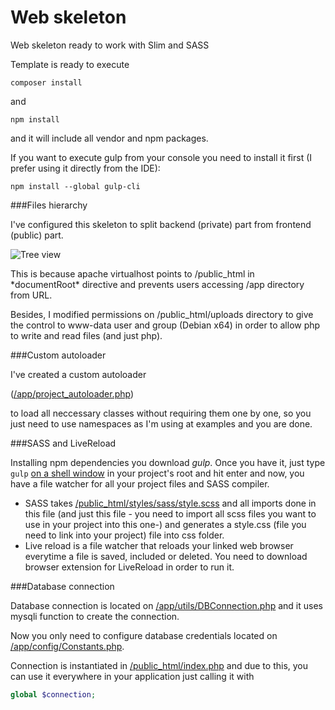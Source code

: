 # Web skeleton
Web skeleton ready to work with Slim and SASS

Template is ready to execute
```shell
composer install
```

and 
```shell
npm install
```
and it will include all vendor and npm packages.

<p id="console">If you want to execute gulp from your console you need to install it first (I prefer using it directly from the IDE):</p>

```shell
npm install --global gulp-cli
```

###Files hierarchy

<div>I've configured this skeleton to split backend (private) part from frontend (public) part.</div>

![Tree view](http://imgur.com/ZcleGvB.png "Tree view")

<div>This is because apache virtualhost points to /public_html in *documentRoot* directive and prevents users accessing /app directory from URL.</div>

Besides, I modified permissions on /public_html/uploads directory to give the control to www-data user and group (Debian x64) in order to allow php to write and read files (and just php).

###Custom autoloader

I've created a custom autoloader

([/app/project_autoloader.php](https://github.com/legomolina/web-skeleton/blob/master/app/project_autoloader.php))

to load all neccessary classes without requiring them one by one, so you just need to use namespaces as I'm using at examples and you are done.

###SASS and LiveReload

Installing npm dependencies you download *gulp*. Once you have it, just type ```gulp``` [on a shell window](#console) in your project's root and hit enter and now, you have a file watcher for all your project files and SASS compiler.
- SASS takes [/public_html/styles/sass/style.scss](https://github.com/legomolina/web-skeleton/blob/master/public_html/styles/sass/style.scss) and all imports done in this file (and just this file - you need to import all scss files you want to use in your project into this one-) and generates a style.css (file you need to link into your project) file into css folder.
- Live reload is a file watcher that reloads your linked web browser everytime a file is saved, included or deleted. You need to download browser extension for LiveReload in order to run it.

###Database connection

Database connection is located on [/app/utils/DBConnection.php](https://github.com/legomolina/web-skeleton/blob/master/app/utils/DBConnection.php)
and it uses mysqli function to create the connection.

Now you only need to configure database credentials located on 
[/app/config/Constants.php](https://github.com/legomolina/web-skeleton/blob/master/app/config/Constants.php).

Connection is instantiated in 
[/public_html/index.php](https://github.com/legomolina/web-skeleton/blob/master/public_html/index.php#L31)
and due to this, you can use it everywhere in your application just calling it with 
```php
global $connection;
```
